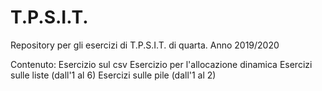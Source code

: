 # T.P.S.I.T.
Repository per gli esercizi di T.P.S.I.T. di quarta. Anno 2019/2020

Contenuto: 
  Esercizio sul csv
  Esercizio per l'allocazione dinamica
  Esercizi sulle liste (dall'1 al 6)
  Esercizi sulle pile (dall'1 al 2)
